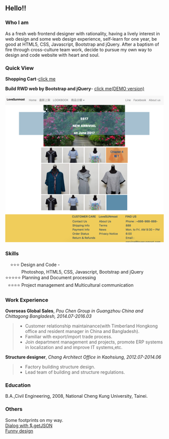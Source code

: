 ## Hello!!

### Who I am

As a fresh web frontend designer with rationality, having a lively interest in web design and some web design experience, self-learn for one year, be good at HTML5, CSS, Javascript, Bootstrap and jQuery. After a baptism of fire through cross-culture team work, decide to pursue my own way to design and code website with heart and soul.
  
  
### Quick View
**Shopping Cart**-[click me](https://zoechang.github.io/small-piece/collection/shopping-cart/index.html)

**Build RWD web by Bootstrap and jQuery**-
[click me(DEMO version)](https://zoechang.github.io/small-piece/collection/clothes/page/index.html)
 
![Image of DEMO](/image/case1.png)
  
### Skills
&nbsp;&nbsp;&nbsp;&nbsp;:star::star::star: Design and Code -  
&nbsp;&nbsp;&nbsp;&nbsp;&nbsp;&nbsp;&nbsp;&nbsp;&nbsp;&nbsp;&nbsp;&nbsp;&nbsp;Photoshop, HTML5, CSS, Javascript, Bootstrap and jQuery  
:star::star::star::star::star: Planning and Document processing  
&nbsp;&nbsp;:star::star::star::star: Project management and Multicultural communication  
  
### Work Experience
**Overseas Global Sales**, *Pou Chen Group in Guangzhou China and Chittagong Bangladesh, 2014.07-2016.03*
> - Customer relationship maintainance(with Timberland Hongkong office and resident manager in China and Bangladesh).
> - Familiar with export/import trade process.
> - Join department management and projects, promote ERP systems in localization and and improve IT systems,etc.

**Structure designer**, *Chang Architect Office in Kaohsiung, 2012.07-2014.06*
> - Factory building structure design.
> - Lead team of building and structure regulations.
  
  
### Education
B.A.,Civil Engineering, 2008, National Cheng Kung University, Tainei.
  
  
### Others
Some footprints on my way.  
[Dialog with $.getJSON](https://zoechang.github.io/small-piece/collection/dialog-with-filereader/index.html)  
[Funny design](https://zoechang.github.io/small-piece/collection/funny-design/index.html)
